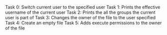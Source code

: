 Task 0: Switch current user to the specified user
Task 1: Prints the effective username of the current user
Task 2: Prints the all the groups the current user is part of
Task 3: Changes the owner of the file to the user specified
Task 4: Create an empty file
Task 5: Adds execute permissions to the owner of the file
